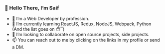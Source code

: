 ### 👋 Hello There, I’m Saif

- 👀 I’m a Web Developer by profession.
- 🌱 I’m currently learning ReactJS, Redux, NodeJS, Webpack, Python (And the list goes on 😴)
- 💞️ I’m looking to collaborate on open source projects, side projects.
- 📫 You can reach out to me by clicking on the links in my profile or send a DM.
